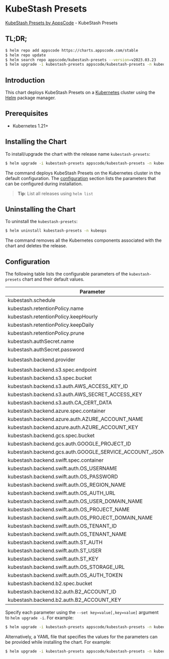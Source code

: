 # KubeStash Presets

[KubeStash Presets by AppsCode](https://github.com/kubestash) - KubeStash Presets

## TL;DR;

```bash
$ helm repo add appscode https://charts.appscode.com/stable
$ helm repo update
$ helm search repo appscode/kubestash-presets --version=v2023.03.23
$ helm upgrade -i kubestash-presets appscode/kubestash-presets -n kubeops --create-namespace --version=v2023.03.23
```

## Introduction

This chart deploys KubeStash Presets on a [Kubernetes](http://kubernetes.io) cluster using the [Helm](https://helm.sh) package manager.

## Prerequisites

- Kubernetes 1.21+

## Installing the Chart

To install/upgrade the chart with the release name `kubestash-presets`:

```bash
$ helm upgrade -i kubestash-presets appscode/kubestash-presets -n kubeops --create-namespace --version=v2023.03.23
```

The command deploys KubeStash Presets on the Kubernetes cluster in the default configuration. The [configuration](#configuration) section lists the parameters that can be configured during installation.

> **Tip**: List all releases using `helm list`

## Uninstalling the Chart

To uninstall the `kubestash-presets`:

```bash
$ helm uninstall kubestash-presets -n kubeops
```

The command removes all the Kubernetes components associated with the chart and deletes the release.

## Configuration

The following table lists the configurable parameters of the `kubestash-presets` chart and their default values.

|                         Parameter                          | Description |                 Default                 |
|------------------------------------------------------------|-------------|-----------------------------------------|
| kubestash.schedule                                         |             | <code>"0 */2 * * *"</code>              |
| kubestash.retentionPolicy.name                             |             | <code>keep-last-30d</code>              |
| kubestash.retentionPolicy.keepHourly                       |             | <code>24</code>                         |
| kubestash.retentionPolicy.keepDaily                        |             | <code>30</code>                         |
| kubestash.retentionPolicy.prune                            |             | <code>true</code>                       |
| kubestash.authSecret.name                                  |             | <code>""</code>                         |
| kubestash.authSecret.password                              |             | <code>""</code>                         |
| kubestash.backend.provider                                 |             | <code>"" # s3,gcs,azure,swift,b2</code> |
| kubestash.backend.s3.spec.endpoint                         |             | <code>""</code>                         |
| kubestash.backend.s3.spec.bucket                           |             | <code>""</code>                         |
| kubestash.backend.s3.auth.AWS_ACCESS_KEY_ID                |             | <code>""</code>                         |
| kubestash.backend.s3.auth.AWS_SECRET_ACCESS_KEY            |             | <code>""</code>                         |
| kubestash.backend.s3.auth.CA_CERT_DATA                     |             | <code>""</code>                         |
| kubestash.backend.azure.spec.container                     |             | <code>""</code>                         |
| kubestash.backend.azure.auth.AZURE_ACCOUNT_NAME            |             | <code>""</code>                         |
| kubestash.backend.azure.auth.AZURE_ACCOUNT_KEY             |             | <code>""</code>                         |
| kubestash.backend.gcs.spec.bucket                          |             | <code>""</code>                         |
| kubestash.backend.gcs.auth.GOOGLE_PROJECT_ID               |             | <code>""</code>                         |
| kubestash.backend.gcs.auth.GOOGLE_SERVICE_ACCOUNT_JSON_KEY |             | <code>""</code>                         |
| kubestash.backend.swift.spec.container                     |             | <code>""</code>                         |
| kubestash.backend.swift.auth.OS_USERNAME                   |             | <code>""</code>                         |
| kubestash.backend.swift.auth.OS_PASSWORD                   |             | <code>""</code>                         |
| kubestash.backend.swift.auth.OS_REGION_NAME                |             | <code>""</code>                         |
| kubestash.backend.swift.auth.OS_AUTH_URL                   |             | <code>""</code>                         |
| kubestash.backend.swift.auth.OS_USER_DOMAIN_NAME           |             | <code>""</code>                         |
| kubestash.backend.swift.auth.OS_PROJECT_NAME               |             | <code>""</code>                         |
| kubestash.backend.swift.auth.OS_PROJECT_DOMAIN_NAME        |             | <code>""</code>                         |
| kubestash.backend.swift.auth.OS_TENANT_ID                  |             | <code>""</code>                         |
| kubestash.backend.swift.auth.OS_TENANT_NAME                |             | <code>""</code>                         |
| kubestash.backend.swift.auth.ST_AUTH                       |             | <code>""</code>                         |
| kubestash.backend.swift.auth.ST_USER                       |             | <code>""</code>                         |
| kubestash.backend.swift.auth.ST_KEY                        |             | <code>""</code>                         |
| kubestash.backend.swift.auth.OS_STORAGE_URL                |             | <code>""</code>                         |
| kubestash.backend.swift.auth.OS_AUTH_TOKEN                 |             | <code>""</code>                         |
| kubestash.backend.b2.spec.bucket                           |             | <code>""</code>                         |
| kubestash.backend.b2.auth.B2_ACCOUNT_ID                    |             | <code>""</code>                         |
| kubestash.backend.b2.auth.B2_ACCOUNT_KEY                   |             | <code>""</code>                         |


Specify each parameter using the `--set key=value[,key=value]` argument to `helm upgrade -i`. For example:

```bash
$ helm upgrade -i kubestash-presets appscode/kubestash-presets -n kubeops --create-namespace --version=v2023.03.23 --set kubestash.schedule="0 */2 * * *"
```

Alternatively, a YAML file that specifies the values for the parameters can be provided while
installing the chart. For example:

```bash
$ helm upgrade -i kubestash-presets appscode/kubestash-presets -n kubeops --create-namespace --version=v2023.03.23 --values values.yaml
```

